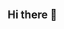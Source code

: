 ## Hi there 👋

<!--
**10hxf/10hxf** is a ✨ _special_ ✨ repository because its `README.md` (this file) appears on your GitHub profile.

Here are some ideas to get you started:

- 🔭 I’m currently a PhD student working on bioinformatics related research such as metagenomics, metavirome, and metatranscriptomics. My research area is the interaction between bacteria and bacteriophages.
- 🌱 I’m currently learning pan-genome analysis.
- 👯 I’m looking to collaborate on Molecular Biology.
- 🤔 I’m looking for help with Perl language learning.
- 💬 Ask me about Github.
- 📫 How to reach me: Zhejiang University.

-->
